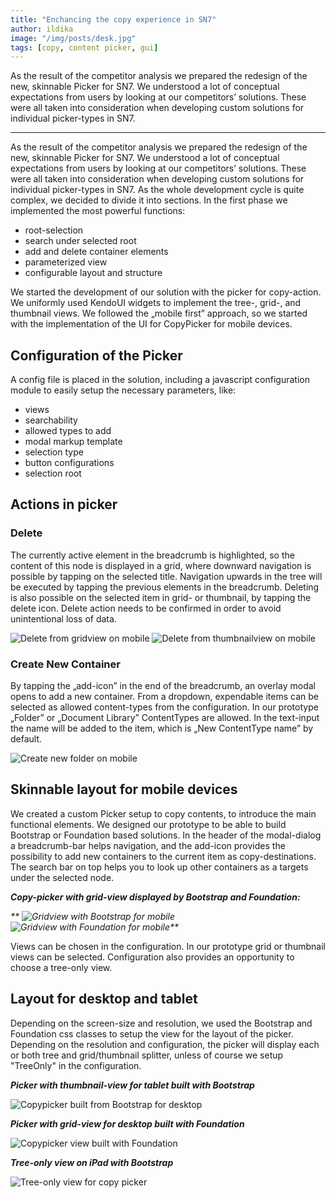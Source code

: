 ```yaml
---
title: "Enchancing the copy experience in SN7"
author: ildika
image: "/img/posts/desk.jpg"
tags: [copy, content picker, gui]
---
```


As the result of the competitor analysis we prepared the redesign of the new, skinnable Picker for SN7. We understood a lot of conceptual expectations from users by looking at our competitors’ solutions. These were all taken into consideration when developing custom solutions for individual picker-types in SN7.

---

As the result of the competitor analysis we prepared the redesign of the new, skinnable Picker for SN7. We understood a lot of conceptual expectations from users by looking at our competitors’ solutions. These were all taken into consideration when developing custom solutions for individual picker-types in SN7. As the whole development cycle is quite complex, we decided to divide it into sections. In the first phase we implemented the most powerful functions:

-   root-selection
-   search under selected root
-   add and delete container elements
-   parameterized view
-   configurable layout and structure

We started the development of our solution with the picker for copy-action. We uniformly used KendoUI widgets to implement the tree-, grid-, and thumbnail views. We followed the &bdquo;mobile first” approach, so we started with the implementation of the UI for CopyPicker for mobile devices.

## Configuration of the Picker

A config file is placed in the solution, including a javascript configuration module to easily setup the necessary parameters, like:

-   views
-   searchability
-   allowed types to add
-   modal markup template
-   selection type
-   button configurations
-   selection root

## Actions in picker

### Delete

The currently active element in the breadcrumb is highlighted, so the content of this node is displayed in a grid, where downward navigation is possible by tapping on the selected title. Navigation upwards in the tree will be executed by tapping the previous elements in the breadcrumb. Deleting is also possible on the selected item in grid- or thumbnail, by tapping the delete icon. Delete action needs to be confirmed in order to avoid unintentional loss of data.

![Delete from gridview on mobile](http://download.sensenet.com/BlogPostImages/SN7CopyPicker/mobilegriddelete.png)  ![Delete from thumbnailview on mobile](http://download.sensenet.com/BlogPostImages/SN7CopyPicker/mobilethumbdelete.png)

### Create New Container

By tapping the &bdquo;add-icon” in the end of the breadcrumb, an overlay modal opens to add a new container. From a dropdown, expendable items can be selected as allowed content-types from the configuration. In our prototype &bdquo;Folder” or &bdquo;Document Library” ContentTypes are allowed. In the text-input the name will be added to the item, which is &bdquo;New ContentType name” by default.

![Create new folder on mobile](http://download.sensenet.com/BlogPostImages/SN7CopyPicker/mobilecreatenew.png)

## Skinnable layout for mobile devices

We created a custom Picker setup to copy contents, to introduce the main functional elements. We designed our prototype to be able to build Bootstrap or Foundation based solutions. 
In the header of the modal-dialog a breadcrumb-bar helps navigation, and the add-icon provides the possibility to add new containers to the current item as copy-destinations. The search bar on top helps you to look up other containers as a targets under the selected node.

_**Copy-picker with grid-view displayed by Bootstrap and Foundation:**_

_**  ![Gridview with Bootstrap for mobile](http://download.sensenet.com/BlogPostImages/SN7CopyPicker/mobilebootstrapgrid.png)  ![Gridview with Foundation for mobile](http://download.sensenet.com/BlogPostImages/SN7CopyPicker/mobilefoundationgrid.png)**_

Views can be chosen in the configuration. In our prototype grid or thumbnail views can be selected. Configuration also provides an opportunity to choose a tree-only view.

## Layout for desktop and tablet

Depending on the screen-size and resolution, we used the Bootstrap and Foundation css classes to setup the view for the layout of the picker. Depending on the resolution and configuration, the picker will display each or both tree and grid/thumbnail splitter, unless of course we setup "TreeOnly" in the configuration.

_**Picker with thumbnail-view for tablet built with Bootstrap**_

![Copypicker built from Bootstrap for desktop](http://download.sensenet.com/BlogPostImages/SN7CopyPicker/tabletbootstrapthumb.png)

_**Picker with grid-view for desktop built with Foundation**_

![Copypicker view built with Foundation](http://download.sensenet.com/BlogPostImages/SN7CopyPicker/tabletfoundationgrid.png)

_**Tree-only view on iPad with Bootstrap**_

![Tree-only view for copy picker](http://download.sensenet.com/BlogPostImages/SN7CopyPicker/tabletbootstraptree.png)

